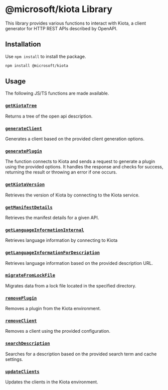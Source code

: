 # @microsoft/kiota Library

This library provides various functions to interact with Kiota, a client generator for HTTP REST APIs described by OpenAPI.

## Installation
Use `npm install` to install the package.

```bash
npm install @microsoft/kiota
```

## Usage
The following JS/TS functions are made available.

### [`getKiotaTree`](./lib/getKiotaTree.ts )
Returns a tree of the open api description.

### [`generateClient`](./lib/generateClient.ts )

Generates a client based on the provided client generation options.

### [`generatePlugin`](./lib/generatePlugin.ts )

The function connects to Kiota and sends a request to generate a plugin using the provided options.
It handles the response and checks for success, returning the result or throwing an error if one occurs.

### [`getKiotaVersion`](./lib/getKiotaVersion.ts )

Retrieves the version of Kiota by connecting to the Kiota service.


### [`getManifestDetails`](./lib/getManifestDetails.ts )

Retrieves the manifest details for a given API.

### [`getLanguageInformationInternal`](./lib/languageInformation.ts )

Retrieves language information by connecting to Kiota

### [`getLanguageInformationForDescription`](./lib/languageInformation.ts )

Retrieves language information based on the provided description URL.

### [`migrateFromLockFile`](./lib/migrateFromLockFile.ts )

Migrates data from a lock file located in the specified directory.

### [`removePlugin`](./lib/removeItem.ts )

Removes a plugin from the Kiota environment.

### [`removeClient`](./lib/removeItem.ts )
Removes a client using the provided configuration.

### [`searchDescription`](./lib/searchDescription.ts )
Searches for a description based on the provided search term and cache settings.

### [`updateClients`](./lib/updateClients.ts )
Updates the clients in the Kiota environment.

